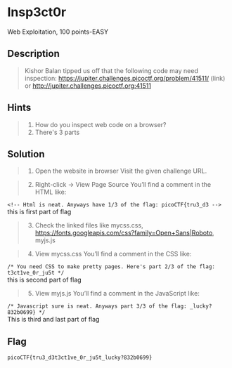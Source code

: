 # Insp3ct0r
Web Exploitation, 100 points-EASY

## Description
>Kishor Balan tipped us off that the following code may need inspection: https://jupiter.challenges.picoctf.org/problem/41511/ (link) or http://jupiter.challenges.picoctf.org:41511

## Hints
>1. How do you inspect web code on a browser?
>2. There's 3 parts

## Solution
> 1. Open the website in browser
Visit the given challenge URL.

>2. Right-click → View Page Source
You’ll find a comment in the HTML like:

``` <!-- Html is neat. Anyways have 1/3 of the flag: picoCTF{tru3_d3 --> ```   
this is first part of flag

>3.  Check the linked files
like mycss.css, https://fonts.googleapis.com/css?family=Open+Sans|Roboto, myjs.js

>4. View mycss.css
You’ll find a comment in the CSS like:

``` /* You need CSS to make pretty pages. Here's part 2/3 of the flag: t3ct1ve_0r_ju5t */ ```  
this is second part of flag

>5. View myjs.js
You’ll find a comment in the JavaScript like:

``` /* Javascript sure is neat. Anyways part 3/3 of the flag: _lucky?832b0699} */ ```  
This is third and last part of flag

## Flag
```picoCTF{tru3_d3t3ct1ve_0r_ju5t_lucky?832b0699}```


